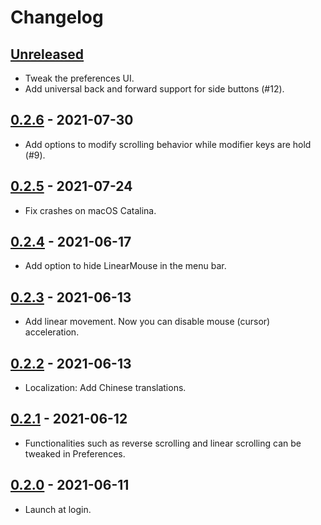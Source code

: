 # Changelog

## [Unreleased]

- Tweak the preferences UI.
- Add universal back and forward support for side buttons (#12).

## [0.2.6] - 2021-07-30

- Add options to modify scrolling behavior while modifier keys are hold (#9).

## [0.2.5] - 2021-07-24

- Fix crashes on macOS Catalina.

## [0.2.4] - 2021-06-17

- Add option to hide LinearMouse in the menu bar.

## [0.2.3] - 2021-06-13

- Add linear movement. Now you can disable mouse (cursor) acceleration.

## [0.2.2] - 2021-06-13

- Localization: Add Chinese translations.

## [0.2.1] - 2021-06-12

- Functionalities such as reverse scrolling and linear scrolling can be tweaked in Preferences.

## [0.2.0] - 2021-06-11

- Launch at login.

[unreleased]: https://github.com/lujjjh/LinearMouse/compare/v0.2.6...HEAD
[0.2.6]: https://github.com/lujjjh/LinearMouse/compare/v0.2.5...v0.2.6
[0.2.5]: https://github.com/lujjjh/LinearMouse/compare/v0.2.4...v0.2.5
[0.2.4]: https://github.com/lujjjh/LinearMouse/compare/v0.2.3...v0.2.4
[0.2.3]: https://github.com/lujjjh/LinearMouse/compare/v0.2.2...v0.2.3
[0.2.2]: https://github.com/lujjjh/LinearMouse/compare/v0.2.1...v0.2.2
[0.2.1]: https://github.com/lujjjh/LinearMouse/compare/v0.2.0...v0.2.1
[0.2.0]: https://github.com/lujjjh/LinearMouse/tree/v0.2.0
